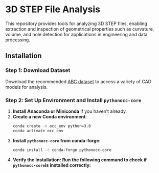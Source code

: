 # 3D STEP File Analysis

This repository provides tools for analyzing 3D STEP files, enabling extraction and inspection of geometrical properties such as curvature, volume, and hole detection for applications in engineering and data processing.

## Installation

### Step 1: Download Dataset

Download the recommended [ABC dataset](https://deep-geometry.github.io/abc-dataset/) to access a variety of CAD models for analysis.

### Step 2: Set Up Environment and Install `pythonocc-core`

1. **Install Anaconda or Miniconda** if you haven’t already.
2. **Create a new Conda environment**:
   ```bash
   conda create -n occ_env python=3.8
   conda activate occ_env
3. **Install `pythonocc-core` from conda-forge**:
    ```bash
    conda install -c conda-forge pythonocc-core
4. **Verify the Installation: Run the following command to check if `pythonocc-core`is installed correctly:**
    ```python -c "from OCC.Core.STEPControl import STEPControl_Reader; print('OCC is working')"


